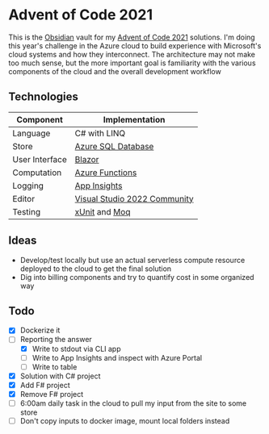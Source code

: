 # Advent of Code 2021

This is the [Obsidian](https://obsidian.md/) vault for my [Advent of Code 2021](https://adventofcode.com/) solutions.  I'm doing this year's challenge in the Azure cloud to build experience with Microsoft's cloud systems and how they interconnect.  The architecture may not make too much sense, but the more important goal is familiarity with the various components of the cloud and the overall development workflow


## Technologies

| Component      | Implementation                                                                                                |
| -------------- | ------------------------------------------------------------------------------------------------------------- |
| Language       | C# with LINQ                                                                                                  |
| Store          | [Azure SQL Database](https://docs.microsoft.com/en-ca/azure/azure-sql/)                                       |
| User Interface | [Blazor](https://dotnet.microsoft.com/apps/aspnet/web-apps/blazor)                                            |
| Computation    | [Azure Functions](https://azure.microsoft.com/en-us/services/functions/)                                      |
| Logging        | [App Insights](https://docs.microsoft.com/en-us/azure/azure-monitor/app/app-insights-overview)                |
| Editor         | [Visual Studio 2022 Community](https://devblogs.microsoft.com/visualstudio/visual-studio-2022-now-available/) |
| Testing        | [xUnit](https://xunit.net/) and [Moq](https://github.com/moq/moq4)                                            |


## Ideas
- Develop/test locally but use an actual serverless compute resource deployed to the cloud to get the final solution
- Dig into billing components and try to quantify cost in some organized way

## Todo

- [x] Dockerize it
- [ ] Reporting the answer
	- [x] Write to stdout via CLI app
	- [ ] Write to App Insights and inspect with Azure Portal
	- [ ] Write to table
- [x] Solution with C# project
- [x] Add F# project
- [x] Remove F# project
- [ ] 6:00am daily task in the cloud to pull my input from the site to some store
- [ ] Don't copy inputs to docker image, mount local folders instead
